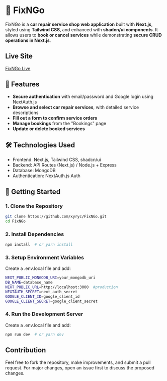 # 🚀 FixNGo

FixNGo is a **car repair service shop web application** built with **Next.js**, styled using **Tailwind CSS**, and enhanced with **shadcn/ui components**. It allows users to **book or cancel services** while demonstrating **secure CRUD operations in Next.js**.

## Live Site

[FixNGo Live](https://fixngo.vercel.app/)

## 📌 Features

- **Secure authentication** with email/password and Google login using NextAuth.js
- **Browse and select car repair services**, with detailed service descriptions
- **Fill out a form to confirm service orders**
- **Manage bookings** from the "Bookings" page
- **Update or delete booked services**

## 🛠️ Technologies Used

- Frontend: Next.js, Tailwind CSS, shadcn/ui
- Backend: API Routes (Next.js) / Node.js + Express
- Database: MongoDB
- Authentication: NextAuth.js Auth

## 🚀 Getting Started

### 1. Clone the Repository

```sh
git clone https://github.com/xyryc/FixNGo.git
cd FixNGo
```

### 2. Install Dependencies

```sh
npm install  # or yarn install
```

### 3. Setup Environment Variables

Create a .env.local file and add:

```sh
NEXT_PUBLIC_MONGODB_URI=your_mongodb_uri
DB_NAME=database_name
NEXT_PUBLIC_URL=http://localhost:3000  #production
NEXTAUTH_SECRET=next_auth_secret
GOOGLE_CLIENT_ID=google_client_id
GOOGLE_CLIENT_SECRET=google_client_secret
```

### 4. Run the Development Server

Create a .env.local file and add:

```sh
npm run dev  # or yarn dev
```

## Contribution

Feel free to fork the repository, make improvements, and submit a pull request. For major changes, open an issue first to discuss the proposed changes.
